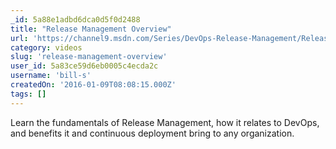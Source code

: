 ```yaml
---
_id: 5a88e1adbd6dca0d5f0d2488
title: "Release Management Overview"
url: 'https://channel9.msdn.com/Series/DevOps-Release-Management/Release-Management-Overview'
category: videos
slug: 'release-management-overview'
user_id: 5a83ce59d6eb0005c4ecda2c
username: 'bill-s'
createdOn: '2016-01-09T08:08:15.000Z'
tags: []
---
```


Learn the fundamentals of Release Management, how it relates to DevOps, and benefits it and continuous deployment bring to any organization.
